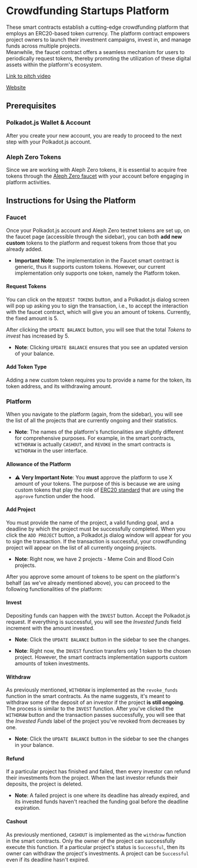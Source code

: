# Crowdfunding Startups Platform

These smart contracts establish a cutting-edge crowdfunding platform that employs an ERC20-based token currency. The platform contract empowers project owners to launch their investment campaigns, invest in, and manage funds across multiple projects.<br> Meanwhile, the faucet contract offers a seamless mechanism for users to periodically request tokens, thereby promoting the utilization of these digital assets within the platform's ecosystem.

[Link to pitch video](https://youtu.be/yd-7qHPkDTA)

[Website](https://heavy-community.github.io/crowdfunding-platform-private/)

## Prerequisites

### Polkadot.js Wallet & Account

After you create your new account, you are ready to proceed to the next step with your Polkadot.js account.

### Aleph Zero Tokens

Since we are working with Aleph Zero tokens, it is essential to acquire free tokens through the [Aleph Zero faucet](https://faucet.test.azero.dev/) with your account before engaging in platform activities.

## Instructions for Using the Platform

### Faucet

Once your Polkadot.js account and Aleph Zero testnet tokens are set up, on the faucet page (accessible through the sidebar), you can both **add new custom** tokens to the platform and request tokens from those that you already added.

* **Important Note**: The implementation in the Faucet smart contract is generic, thus it supports custom tokens. However, our current implementation only supports one token, namely the Platform token.

#### Request Tokens

You can click on the `REQUEST TOKENS` button, and a Polkadot.js dialog screen will pop up asking you to sign the transaction, i.e., to accept the interaction with the faucet contract, which will give you an amount of tokens. Currently, the fixed amount is 5.

After clicking the `UPDATE BALANCE` button, you will see that the total *Tokens to invest* has increased by 5.

* **Note**: Clicking `UPDATE BALANCE` ensures that you see an updated version of your balance.

#### Add Token Type

Adding a new custom token requires you to provide a name for the token, its token address, and its withdrawing amount.

### Platform

When you navigate to the platform (again, from the sidebar), you will see the list of all the projects that are currently ongoing and their statistics.

* **Note**: The names of the platform's functionalities are slightly different for comprehensive purposes. For example, in the smart contracts, `WITHDRAW` is actually `CASHOUT`, and `REVOKE` in the smart contracts is `WITHDRAW` in the user interface.

#### Allowance of the Platform

* ⚠ **Very Important Note**: You **must** approve the platform to use X amount of your tokens. The purpose of this is because we are using custom tokens that play the role of [ERC20 standard](https://ethereum.org/en/developers/docs/standards/tokens/erc-20/) that are using the `approve` function under the hood.

#### Add Project

You must provide the name of the project, a valid funding goal, and a deadline by which the project must be successfully completed. When you click the `ADD PROJECT` button, a Polkadot.js dialog window will appear for you to sign the transaction. If the transaction is successful, your crowdfunding project will appear on the list of all currently ongoing projects.

* **Note**: Right now, we have 2 projects - Meme Coin and Blood Coin projects.

After you approve some amount of tokens to be spent on the platform's behalf (as we've already mentioned above), you can proceed to the following functionalities of the platform:

#### Invest

Depositing funds can happen with the `INVEST` button. Accept the Polkadot.js request. If everything is successful, you will see the *Invested funds* field increment with the amount invested.

* **Note**: Click the `UPDATE BALANCE` button in the sidebar to see the changes.

* **Note**: Right now, the `INVEST` function transfers only 1 token to the chosen project. However, the smart contracts implementation supports custom amounts of token investments.

#### Withdraw

As previously mentioned, `WITHDRAW` is implemented as the `revoke_funds` function in the smart contracts. As the name suggests, it's meant to withdraw some of the deposit of an investor if the project **is still ongoing**. The process is similar to the `INVEST` function. After you've clicked the `WITHDRAW` button and the transaction passes successfully, you will see that the *Invested Funds* label of the project you've revoked from decreases by one.

* **Note**: Click the `UPDATE BALANCE` button in the sidebar to see the changes in your balance.

#### Refund

If a particular project has finished and failed, then every investor can refund their investments from the project. When the last investor refunds their deposits, the project is deleted.

* **Note**: A failed project is one where its deadline has already expired, and its invested funds haven't reached the funding goal before the deadline expiration.

#### Cashout

As previously mentioned, `CASHOUT` is implemented as the `withdraw` function in the smart contracts. Only the owner of the project can successfully execute this function. If a particular project's status is `Successful`, then its owner can withdraw the project's investments. A project can be `Successful` even if its deadline hasn't expired.
